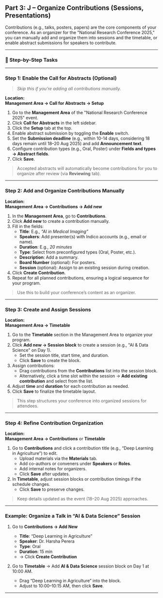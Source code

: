 

##  **Part 3: J – Organize Contributions (Sessions, Presentations)**

Contributions (e.g., talks, posters, papers) are the core components of your conference. As an organizer for the "National Research Conference 2025," you can manually add and organize them into sessions and the timetable, or enable abstract submissions for speakers to contribute.

---

### 🔧 Step-by-Step Tasks

---

### **Step 1: Enable the Call for Abstracts (Optional)**

> *Skip this if you’re adding all contributions manually.*

 **Location:**  
**Management Area → Call for Abstracts → Setup**

1. Go to the **Management Area** of the "National Research Conference 2025" event.
2. Click **Call for Abstracts** in the left sidebar.
3. Click the **Setup** tab at the top.
4. Enable abstract submission by toggling the **Enable** switch.
5. Set the **Submission deadline** (e.g., within 10-14 days, considering 18 days remain until 18–20 Aug 2025) and add **Announcement text**.
6. Configure contribution types (e.g., Oral, Poster) under **Fields and types → Abstract fields**.
7. Click **Save**.
> Accepted abstracts will automatically become contributions for you to organize after review (via **Reviewing** tab).

---

### **Step 2: Add and Organize Contributions Manually**

 **Location:**  
**Management Area → Contributions → Add new**

1. In the **Management Area**, go to **Contributions**.
2. Click **Add new** to create a contribution manually.
3. Fill in the fields:
   - **Title**: E.g., *“AI in Medical Imaging”*
   - **Speakers**: Add presenter(s) with Indico accounts (e.g., email or name).
   - **Duration**: E.g., *20 minutes*
   - **Type**: Select from preconfigured types (Oral, Poster, etc.).
   - **Description**: Add a summary.
   - **Board Number** (optional): For posters.
   - **Session** (optional): Assign to an existing session during creation.
4. Click **Create Contribution**.
5. Repeat for all planned contributions, ensuring a logical sequence for your program.

>  Use this to build your conference’s content as an organizer.

---

### **Step 3: Create and Assign Sessions**

**Location:**  
**Management Area → Timetable**

1. Go to the **Timetable** section in the Management Area to organize your program.
2. Click **Add new → Session block** to create a session (e.g., "AI & Data Science" on Day 1).
   - Set the session title, start time, and duration.
   - Click **Save** to create the block.
3. Assign contributions:
   - Drag contributions from the **Contributions** list into the session block.
   - Alternatively, click a time slot within the session → **Add existing contribution** and select from the list.
4. Adjust **time** and **duration** for each contribution as needed.
5. Click **Save** to finalize the timetable layout.

>  This step structures your conference into organized sessions for attendees.

---

### **Step 4: Refine Contribution Organization**

 **Location:**  
**Management Area → Contributions** or **Timetable**

1. Go to **Contributions** and click a contribution title (e.g., “Deep Learning in Agriculture”) to edit.
   - Upload materials via the **Materials** tab.
   - Add co-authors or conveners under **Speakers** or **Roles**.
   - Add internal notes for organizers.
   - Click **Save** after updates.
2. In **Timetable**, adjust session blocks or contribution timings if the schedule changes.
   - Click **Save** to preserve changes.

>  Keep details updated as the event (18–20 Aug 2025) approaches.

---

###  Example: Organize a Talk in “AI & Data Science” Session

1. Go to **Contributions → Add New**
   - **Title**: “Deep Learning in Agriculture”
   - **Speaker**: Dr. Harsha Perera
   - **Type**: Oral
   - **Duration**: 15 min
   - → Click **Create Contribution**

2. Go to **Timetable** → Add **AI & Data Science** session block on Day 1 at 10:00 AM.
   - Drag “Deep Learning in Agriculture” into the block.
   - Adjust to 10:00–10:15 AM, then click **Save**.

---


